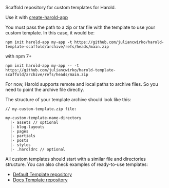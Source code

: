 Scaffold repository for custom templates for Harold.

Use it with [create-harold-app](https://github.com/juliancwirko/create-harold-app)

You must pass the path to a zip or tar file with the template to use your custom template. In this case, it would be:

```
npm init harold-app my-app -t https://github.com/juliancwirko/harold-template-scaffold/archive/refs/heads/main.zip
```

with npm 7+
```
npm init harold-app my-app -- -t https://github.com/juliancwirko/harold-template-scaffold/archive/refs/heads/main.zip
```

For now, Harold supports remote and local paths to archive files. So you need to point the archive file directly.

The structure of your template archive should look like this:

```
// my-custom-template.zip file:

my-custom-template-name-directory
  |- assets // optional
  |- blog-layouts
  |- pages
  |- partials
  |- posts
  |- styles
  |- .haroldrc // optional
```

All custom templates should start with a similar file and directories structure. You can also check examples of ready-to-use templates:

- [Default Template repository](https://github.com/juliancwirko/harold-template-default)
- [Docs Template repository](https://github.com/juliancwirko/harold-template-docs)
